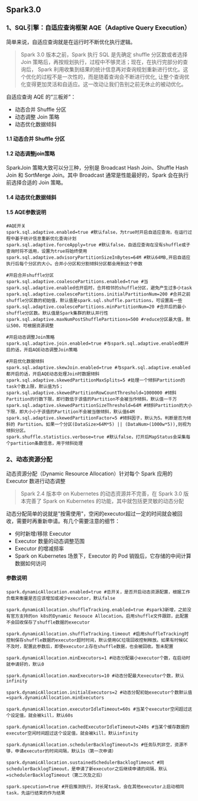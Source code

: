 ## Spark3.0

### 1、SQL引擎：自适应查询框架 AQE（Adaptive Query Execution）

简单来说，自适应查询就是在运行时不断优化执行逻辑。
> Spark 3.0 版本之前，Spark 执行 SQL 是先确定 shuffle 分区数或者选择 Join 策略后，再按规划执行，过程中不够灵活；现在，在执行完部分的查询后，
> Spark 利用收集到结果的统计信息再对查询规划重新进行优化。这个优化的过程不是一次性的，而是随着查询会不断进行优化, 让整个查询优化变得更加灵活和自适应。这一改动让我们告别之前无休止的被动优化。

自适应查询 AQE 的“三板斧”：
- 动态合并 Shuffle 分区
- 动态调整 Join 策略
- 动态优化数据倾斜

#### 1.1 动态合并 Shuffle 分区


#### 1.2 动态调整join策略
SparkJoin 策略大致可以分三种，分别是 Broadcast Hash Join、Shuffle Hash Join 和 SortMerge Join。其中 Broadcast 通常是性能最好的，Spark 会在执行前选择合适的 Join 策略。


#### 1.4 动态优化数据倾斜


#### 1.5 AQE参数说明
```
#AQE开关
spark.sql.adaptive.enabled=true #默认false，为true时开启自适应查询，在运行过程中基于统计信息重新优化查询计划
spark.sql.adaptive.forceApply=true #默认false，自适应查询在没有shuffle或子查询时将不适用，设置为true将始终使用
spark.sql.adaptive.advisoryPartitionSizeInBytes=64M #默认64MB,开启自适应执行后每个分区的大小。合并小分区和分割倾斜分区都会用到这个参数

#开启合并shuffle分区
spark.sql.adaptive.coalescePartitions.enabled=true #当spark.sql.adaptive.enabled也开启时，合并相邻的shuffle分区，避免产生过多小task
spark.sql.adaptive.coalescePartitions.initialPartitionNum=200 #合并之前shuffle分区数的初始值，默认值是spark.sql.shuffle.partitions，可设置高一些
spark.sql.adaptive.coalescePartitions.minPartitionNum=20 #合并后的最小shuffle分区数。默认值是Spark集群的默认并行性
spark.sql.adaptive.maxNumPostShufflePartitions=500 #reduce分区最大值，默认500，可根据资源调整

#开启动态调整Join策略
spark.sql.adaptive.join.enabled=true #与spark.sql.adaptive.enabled都开启的话，开启AQE动态调整Join策略

#开启优化数据倾斜
spark.sql.adaptive.skewJoin.enabled=true #与spark.sql.adaptive.enabled都开启的话，开启AQE动态处理Join时数据倾斜
spark.sql.adaptive.skewedPartitionMaxSplits=5 #处理一个倾斜Partition的task个数上限，默认值为5；
spark.sql.adaptive.skewedPartitionRowCountThreshold=1000000 #倾斜Partition的行数下限，即行数低于该值的Partition不会被当作倾斜，默认值一千万
spark.sql.adaptive.skewedPartitionSizeThreshold=64M #倾斜Partition的大小下限，即大小小于该值的Partition不会被当做倾斜，默认值64M
spark.sql.adaptive.skewedPartitionFactor=5 #倾斜因子，默认为5。判断是否为倾斜的 Partition。如果一个分区(DataSize>64M*5) || (DataNum>(1000w*5)),则视为倾斜分区。
spark.shuffle.statistics.verbose=true #默认false，打开后MapStatus会采集每个partition条数信息，用于倾斜处理
```

### 2、动态资源分配
动态资源分配（Dynamic Resource Allocation）针对每个 Spark 应用的 Executor 数进行动态调整
> Spark 2.4 版本中 on Kubernetes 的动态资源并不完善，在 Spark 3.0 版本完善了 Spark on Kubernetes 的功能，其中就包括更灵敏的动态分配

动态分配简单的说就是"按需使用"，空闲的executor超过一定的时间就会被回收，需要时再重新申请。有几个需要注意的细节：
- 何时新增/移除 Executor
- Executor 数量的动态调整范围
- Executor 的增减频率
- Spark on Kubernetes 场景下，Executor 的 Pod 销毁后，它存储的中间计算数据如何访问

#### 参数说明
```
spark.dynamicAllocation.enabled=true #总开关，是否开启动态资源配置，根据工作负载来衡量是否应该增加或减少executor，默认false

spark.dynamicAllocation.shuffleTracking.enabled=true #spark3新增，之前没有官方支持的on k8s的Dynamic Resouce Allocation。启用shuffle文件跟踪，此配置不会回收保存了shuffle数据的executor

spark.dynamicAllocation.shuffleTracking.timeout #启用shuffleTracking时控制保存shuffle数据的executor超时时间，默认使用GC垃圾回收控制释放。如果有时候GC不及时，配置此参数后，即使executor上存在shuffle数据，也会被回收。暂未配置

spark.dynamicAllocation.minExecutors=1 #动态分配最小executor个数，在启动时就申请好的，默认0

spark.dynamicAllocation.maxExecutors=10 #动态分配最大executor个数，默认infinity

spark.dynamicAllocation.initialExecutors=2 #动态分配初始executor个数默认值=spark.dynamicAllocation.minExecutors

spark.dynamicAllocation.executorIdleTimeout=60s #当某个executor空闲超过这个设定值，就会被kill，默认60s

spark.dynamicAllocation.cachedExecutorIdleTimeout=240s #当某个缓存数据的executor空闲时间超过这个设定值，就会被kill，默认infinity

spark.dynamicAllocation.schedulerBacklogTimeout=3s #任务队列非空，资源不够，申请executor的时间间隔，默认1s（第一次申请）

spark.dynamicAllocation.sustainedSchedulerBacklogTimeout #同schedulerBacklogTimeout，是申请了新executor之后继续申请的间隔，默认=schedulerBacklogTimeout（第二次及之后）

spark.specution=true #开启推测执行，对长尾task，会在其他executor上启动相同task，先运行结束的作为结果
```
